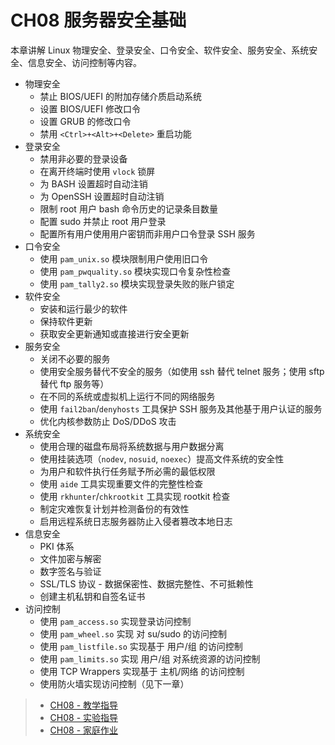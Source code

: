 # CH08 服务器安全基础

本章讲解 Linux 物理安全、登录安全、口令安全、软件安全、服务安全、系统安全、信息安全、访问控制等内容。

* 物理安全
  * 禁止 BIOS/UEFI 的附加存储介质启动系统
  * 设置 BIOS/UEFI 修改口令
  * 设置 GRUB 的修改口令
  * 禁用 `<Ctrl>+<Alt>+<Delete>` 重启功能
* 登录安全
  * 禁用非必要的登录设备
  * 在离开终端时使用 `vlock` 锁屏
  * 为 BASH 设置超时自动注销
  * 为 OpenSSH 设置超时自动注销
  * 限制 root 用户 bash 命令历史的记录条目数量
  * 配置 sudo 并禁止 root 用户登录
  * 配置所有用户使用用户密钥而非用户口令登录 SSH 服务
* 口令安全
  * 使用 `pam_unix.so` 模块限制用户使用旧口令
  * 使用 `pam_pwquality.so` 模块实现口令复杂性检查
  * 使用 `pam_tally2.so` 模块实现登录失败的账户锁定
* 软件安全
  * 安装和运行最少的软件
  * 保持软件更新
  * 获取安全更新通知或直接进行安全更新
* 服务安全
  * 关闭不必要的服务
  * 使用安全服务替代不安全的服务（如使用 ssh 替代 telnet 服务；使用 sftp 替代 ftp 服务等）
  * 在不同的系统或虚拟机上运行不同的网络服务
  * 使用 `fail2ban`/`denyhosts` 工具保护 SSH 服务及其他基于用户认证的服务
  * 优化内核参数防止 DoS/DDoS 攻击
* 系统安全
  * 使用合理的磁盘布局将系统数据与用户数据分离
  * 使用挂装选项（`nodev`, `nosuid`, `noexec`）提高文件系统的安全性
  * 为用户和软件执行任务赋予所必需的最低权限
  * 使用 `aide` 工具实现重要文件的完整性检查
  * 使用 `rkhunter`/`chkrootkit` 工具实现 rootkit 检查
  * 制定灾难恢复计划并检测备份的有效性
  * 启用远程系统日志服务器防止入侵者篡改本地日志
* 信息安全
  * PKI 体系
  * 文件加密与解密
  * 数字签名与验证
  * SSL/TLS 协议 - 数据保密性、数据完整性、不可抵赖性
  * 创建主机私钥和自签名证书
* 访问控制
  * 使用 `pam_access.so` 实现登录访问控制
  * 使用 `pam_wheel.so` 实现 对 su/sudo 的访问控制
  * 使用 `pam_listfile.so` 实现基于 用户/组 的访问控制
  * 使用 `pam_limits.so` 实现 用户/组 对系统资源的访问控制
  * 使用 TCP Wrappers 实现基于 主机/网络 的访问控制
  * 使用防火墙实现访问控制（见下一章）

>* [CH08 - 教学指导](guidelines.md)
>* [CH08 - 实验指导](experiment_08-01.md)
>* [CH08 - 家庭作业](assignments.md)